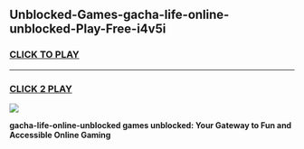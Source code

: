 
## Unblocked-Games-gacha-life-online-unblocked-Play-Free-i4v5i
<h3>
<a href="https://premium76.site?title=gacha-life-online-unblocked&ref=23A">CLICK TO PLAY</a></h3>
<hr>

<h3>
<a href="https://premium76.site?title=gacha-life-online-unblocked&ref=23A">CLICK 2 PLAY</a>
  
</h3>

<a href="https://premium76.site?title=gacha-life-online-unblocked&ref=23A"><img src="https://clearcache.store/games.png"></a>


**gacha-life-online-unblocked games unblocked: Your Gateway to Fun and Accessible Online Gaming**
